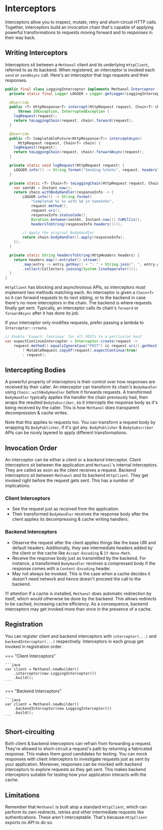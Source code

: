 # Interceptors

Interceptors allow you to inspect, mutate, retry and short-circuit HTTP calls. Together, interceptors
build an invocation chain that's capable of applying powerful transformations to requests moving forward
and to responses in their way back.

## Writing Interceptors

Interceptors sit between a `Methanol` client and its underlying `HttpClient`, referred to as its
backend. When registered, an interceptor is invoked each `send` or `sendAsync`
call. Here's an interceptor that logs requests and their responses.

```java
public final class LoggingInterceptor implements Methanol.Interceptor {
  private static final Logger LOGGER = Logger.getLogger(LoggingInterceptor.class.getName());

  @Override
  public <T> HttpResponse<T> intercept(HttpRequest request, Chain<T> chain)
      throws IOException, InterruptedException {
    logRequest(request);
    return toLoggingChain(request, chain).forward(request);
  }

  @Override
  public <T> CompletableFuture<HttpResponse<T>> interceptAsync(
      HttpRequest request, Chain<T> chain) {
    logRequest(request);
    return toLoggingChain(request, chain).forwardAsync(request);
  }

  private static void logRequest(HttpRequest request) {
    LOGGER.info(() -> String.format("Sending %s%n%s", request, headersToString(request.headers())));
  }

  private static <T> Chain<T> toLoggingChain(HttpRequest request, Chain<T> chain) {
    var sentAt = Instant.now();
    return chain.withBodyHandler(responseInfo -> {
        LOGGER.info(() -> String.format(
            "Completed %s %s with %d in %sms%n%s",
            request.method(),
            request.uri(),
            responseInfo.statusCode(),
            Duration.between(sentAt, Instant.now()).toMillis(),
            headersToString(responseInfo.headers())));

        // Apply the original BodyHandler
        return chain.bodyHandler().apply(responseInfo);
    });
  }

  private static String headersToString(HttpHeaders headers) {
    return headers.map().entrySet().stream()
        .map(entry -> entry.getKey() + ": " + String.join(", ", entry.getValue()))
        .collect(Collectors.joining(System.lineSeparator()));
  }
}
```

`HttpClient` has blocking and asynchronous APIs, so interceptors must implement two methods
matching each. An interceptor is given a `Chain<T>` so it can forward requests to 
its next sibling, or to the backend in case there's no more interceptors in the chain. The backend is
where requests finally get sent. Typically, an interceptor calls its chain's `forward` or `forwardAsync`
after it has done its job.

If your interceptor only modifies requests, prefer passing a lambda to `Interceptor::create`.

```java
// Enable 'Expect: Continue' for all POSTs to a particular host
var expectContinueInterceptor = Interceptor.create(request ->
    request.method().equalsIgnoreCase("POST") && request.uri().getHost().equals("api.imgur.com")
        ? MutableRequest.copyOf(request).expectContinue(true)
        : request);
```

## Intercepting Bodies

A powerful property of interceptors is their control over how responses are received by their
caller. An interceptor can transform its chain's `BodyHandler` using
`Chain::withBodyHandler` before it forwards requests. A transformed `BodyHandler` typically applies the handler the chain previously
had, then wraps the resulted `BodySubscriber`, so it intercepts the response body as it's being received
by the caller. This is how `Methanol` does transparent decompression & cache writes.

Note that this applies to requests too. You can transform a request body by wrapping its 
`BodyPublisher`, if it's got any. `BodyPublisher` & `BodySubscriber` APIs can be nicely layered to
apply different transformations.

<!-- TODO mention retries -->

## Invocation Order

An interceptor can be either a *client* or a *backend* interceptor. Client interceptors sit between
the application and `Methanol`'s internal interceptors. They are called as soon as the client
receives a request. Backend interceptors sit between `Methanol` and its backend `HttpClient`. They
get invoked right before the request gets sent. This has a number
of implications.

### Client Interceptors

 * See the request just as received from the application.
 * Their transformed `BodyHandler` receives the response body after the client applies its
   decompressing & cache writing handlers.

### Backend Interceptors

* Observe the request after the client applies things like the base URI and default
  headers. Additionally, they see
  intermediate headers added by the client or the cache like `Accept-Encoding` & `If-None-Math`.
* Receive the response body just as transmitted by the backend. For instance, a transformed
  `BodyHandler` receives a compressed body if the response comes with a `Content-Encoding` header.
* May not always be invoked. This is the case when a cache decides it doesn't need network and hence
  doesn't proceed the call to the backend.

!!! attention
    If a cache is installed, `Methanol` does automatic redirection by itself, which would otherwise
    be done by the backend. This allows redirects to be cached, increasing cache efficiency. As a
    consequence, backend interceptors may get invoked more than once in the presence of a cache.

## Registration

You can register client and backend interceptors with `interceptor(...)` and `backendInterceptor(...)`
respectively. Interceptors in each group get invoked in registration order.

=== "Client Interceptors"

    ```java
    var client = Methanol.newBuilder()
        .interceptor(new LoggingInterceptor())
        .build();
    ```

=== "Backend Interceptors"

    ```java
    var client = Methanol.newBuilder()
        .backendInterceptor(new LoggingInterceptor())
        .build();
    ```

## Short-circuiting

Both client & backend interceptors can refrain from forwarding a request. They're allowed to
short-circuit a request's path by returning a fabricated response. This makes them good candidates
for testing. You can mock responses with client interceptors to investigate requests just
as sent by your application. Moreover, responses can be mocked with backend interceptors to explore
requests as they get sent. This makes backend interceptors suitable for testing how your application
interacts with the cache.

## Limitations

Remember that `Methanol` is built atop a standard `HttpClient`, which can perform its own redirects,
retries and other intermediate requests like authentications. These aren't interceptable. That's
because `HttpClient` exports no API to do so.
